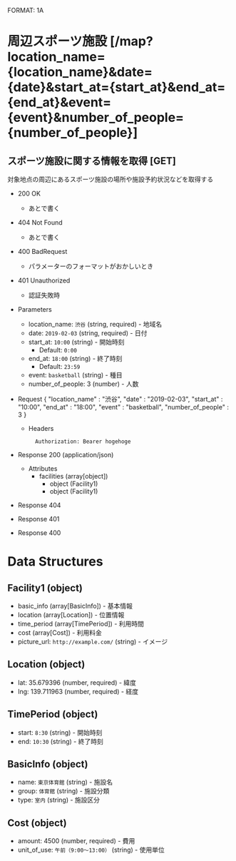 FORMAT: 1A

# 周辺スポーツ施設 [/map?location_name={location_name}&date={date}&start_at={start_at}&end_at={end_at}&event={event}&number_of_people={number_of_people}]
## スポーツ施設に関する情報を取得 [GET]
対象地点の周辺にあるスポーツ施設の場所や施設予約状況などを取得する

- 200 OK
    - あとで書く

- 404 Not Found
    - あとで書く

- 400 BadRequest
    - パラメーターのフォーマットがおかしいとき

- 401 Unauthorized
    - 認証失敗時

+ Parameters
    + location_name: `渋谷` (string, required) - 地域名
    + date: `2019-02-03` (string, required) - 日付
    + start_at: `10:00` (string) - 開始時刻
        + Default: `0:00`
    + end_at: `18:00` (string) - 終了時刻
        + Default: `23:59`
    + event: `basketball` (string) - 種目
    + number_of_people: 3 (number) - 人数

+ Request
        {
            "location_name" : "渋谷",
            "date" : "2019-02-03",
            "start_at" : "10:00",
            "end_at" : "18:00",
            "event" : "basketball",
            "number_of_people" : 3
        }

    + Headers

            Authorization: Bearer hogehoge

+ Response 200 (application/json)
    + Attributes
        + facilities (array[object])
            + object (Facility1)
            + object (Facility1)

+ Response 404

+ Response 401

+ Response 400

# Data Structures

## Facility1 (object)
+ basic_info (array[BasicInfo]) - 基本情報
+ location (array[Location]) - 位置情報
+ time_period (array[TimePeriod]) - 利用時間
+ cost (array[Cost]) - 利用料金
+ picture_url: `http://example.com/` (string) - イメージ

## Location (object)
+ lat: 35.679396 (number, required) - 緯度
+ lng: 139.711963 (number, required) - 経度

## TimePeriod (object)
+ start: `8:30` (string) - 開始時刻
+ end: `10:30` (string) - 終了時刻

## BasicInfo (object)
+ name: `東京体育館` (string) - 施設名
+ group: `体育館` (string) - 施設分類
+ type: `室内` (string) - 施設区分

## Cost (object)
+ amount: 4500 (number, required) - 費用
+ unit_of_use: `午前（9:00～13:00）` (string) - 使用単位
